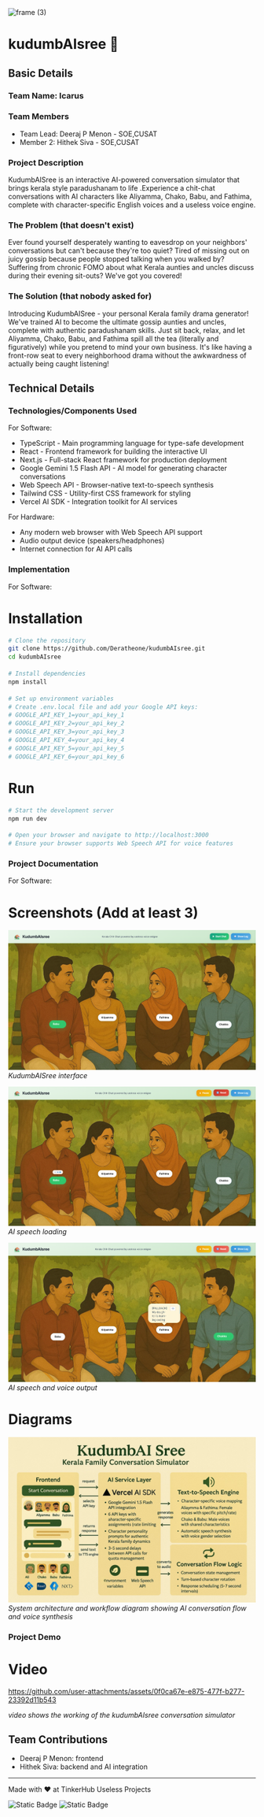 <img width="3188" height="1202" alt="frame (3)" src="https://github.com/user-attachments/assets/517ad8e9-ad22-457d-9538-a9e62d137cd7" />


# kudumbAIsree 🎯


## Basic Details
### Team Name: Icarus 


### Team Members
- Team Lead: Deeraj P Menon - SOE,CUSAT
- Member 2: Hithek Siva - SOE,CUSAT


### Project Description
KudumbAISree is an interactive AI-powered conversation simulator that brings kerala style paradushanam to life .Experience a chit-chat conversations with AI characters like Aliyamma, Chako, Babu, and Fathima, complete with character-specific English voices and a useless voice engine.

### The Problem (that doesn't exist)
Ever found yourself desperately wanting to eavesdrop on your neighbors' conversations but can't because they're too quiet? Tired of missing out on juicy gossip because people stopped talking when you walked by? Suffering from chronic FOMO about what Kerala aunties and uncles discuss during their evening sit-outs? We've got you covered!

### The Solution (that nobody asked for)
Introducing KudumbAISree - your personal Kerala family drama generator! We've trained AI to become the ultimate gossip aunties and uncles, complete with authentic paradushanam skills. Just sit back, relax, and let Aliyamma, Chako, Babu, and Fathima spill all the tea (literally and figuratively) while you pretend to mind your own business. It's like having a front-row seat to every neighborhood drama without the awkwardness of actually being caught listening!

## Technical Details
### Technologies/Components Used
For Software:
- TypeScript - Main programming language for type-safe development
- React - Frontend framework for building the interactive UI
- Next.js - Full-stack React framework for production deployment
- Google Gemini 1.5 Flash API - AI model for generating character conversations
- Web Speech API - Browser-native text-to-speech synthesis
- Tailwind CSS - Utility-first CSS framework for styling
- Vercel AI SDK - Integration toolkit for AI services

For Hardware:
- Any modern web browser with Web Speech API support
- Audio output device (speakers/headphones)
- Internet connection for AI API calls

### Implementation
For Software:
# Installation
```bash
# Clone the repository
git clone https://github.com/Deratheone/kudumbAIsree.git
cd kudumbAIsree

# Install dependencies
npm install

# Set up environment variables
# Create .env.local file and add your Google API keys:
# GOOGLE_API_KEY_1=your_api_key_1
# GOOGLE_API_KEY_2=your_api_key_2
# GOOGLE_API_KEY_3=your_api_key_3
# GOOGLE_API_KEY_4=your_api_key_4
# GOOGLE_API_KEY_5=your_api_key_5
# GOOGLE_API_KEY_6=your_api_key_6
```

# Run
```bash
# Start the development server
npm run dev

# Open your browser and navigate to http://localhost:3000
# Ensure your browser supports Web Speech API for voice features
```

### Project Documentation
For Software:

# Screenshots (Add at least 3)
![KudumbAISree Interface](img/interface.png)
*KudumbAISree interface*

![AI Speech Loading](img/babu_trying_to_talk.png)
*AI speech loading*

![AI Speech and Voice Output](img/fathima_talked.png)
*AI speech and voice output*

# Diagrams
![KudumbAI Sree Workflow](img/workflow.jpeg)
*System architecture and workflow diagram showing AI conversation flow and voice synthesis*

### Project Demo
# Video

https://github.com/user-attachments/assets/0f0ca67e-e875-477f-b277-23392d11b543


*video shows the working of the kudumbAIsree conversation simulator*


## Team Contributions
- Deeraj P Menon: frontend
- Hithek Siva: backend and AI integration

---
Made with ❤️ at TinkerHub Useless Projects 

![Static Badge](https://img.shields.io/badge/TinkerHub-24?color=%23000000&link=https%3A%2F%2Fwww.tinkerhub.org%2F)
![Static Badge](https://img.shields.io/badge/UselessProjects--25-25?link=https%3A%2F%2Fwww.tinkerhub.org%2Fevents%2FQ2Q1TQKX6Q%2FUseless%2520Projects)
